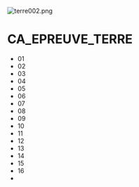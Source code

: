 ![terre002.png](img%2Fterre002.png)

# CA_EPREUVE_TERRE

- 01
- 02
- 03
- 04
- 05
- 06
- 07
- 08
- 09
- 10
- 11
- 12
- 13
- 14
- 15
- 16
- 